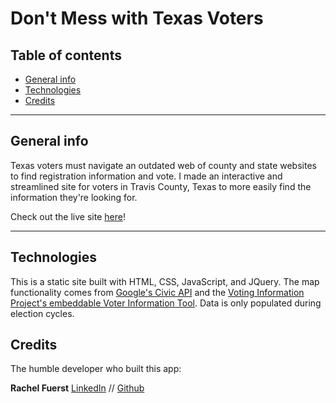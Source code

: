 Don't Mess with Texas Voters
====================================

## Table of contents
* [General info](#general-info)
* [Technologies](#technologies)
* [Credits](#credits)

---

## General info
Texas voters must navigate an outdated web of county and state websites to find registration information and vote. I made an interactive and streamlined site for voters in Travis County, Texas to more easily find the information they're looking for. 

Check out the live site [here](https://epic-northcutt-e4f93e.netlify.com/)!

---

## Technologies
This is a static site built with HTML, CSS, JavaScript, and JQuery. The map functionality comes from [Google's Civic API](https://developers.google.com/civic-information/) and the [Voting Information Project's embeddable Voter Information Tool](https://www.votinginfoproject.org/about). Data is only populated during election cycles. 

## Credits
The humble developer who built this app:

**Rachel Fuerst** [LinkedIn](https://www.linkedin.com/in/rachfuerst) // [Github](https://github.com/crayray)
